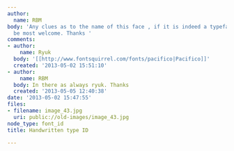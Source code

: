 ```yaml
---
author:
  name: RBM
body: 'Any clues as to the name of this face , if it is indeed a typeface , would
  be most welcome. Thanks '
comments:
- author:
    name: Ryuk
  body: '[[http://www.fontsquirrel.com/fonts/pacifico|Pacifico]]'
  created: '2013-05-02 15:51:10'
- author:
    name: RBM
  body: In there as always ryuk. Thanks
  created: '2013-05-05 12:40:38'
date: '2013-05-02 15:47:55'
files:
- filename: image_43.jpg
  uri: public://old-images/image_43.jpg
node_type: font_id
title: Handwritten type ID

---
```

